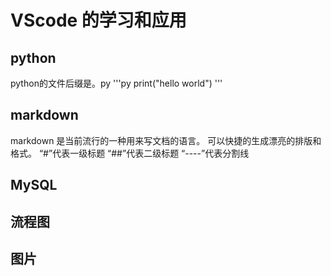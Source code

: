 # VScode 的学习和应用
## python
python的文件后缀是。py
'''py
print("hello world")
'''
## markdown 
markdown 是当前流行的一种用来写文档的语言。
可以快捷的生成漂亮的排版和格式。
“#”代表一级标题
“##”代表二级标题
“----”代表分割线
## MySQL
## 流程图
## 图片
